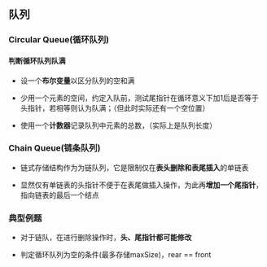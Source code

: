 ## 队列 

### Circular Queue(循环队列)

#### 判断循环队列队满

- 设一个**布尔变量**以区分队列的空和满

- 少用一个元素的空间，约定入队前，测试尾指针在循环意义下加1后是否等于头指针，若相等则认为队满；（但此时实际还有一个空位置）

- 使用一个**计数器**记录队列中元素的总数，（实际上是队列长度）

### Chain Queue(链条队列)

- 链式存储结构作为为链队列，它是限制仅在**表头删除和表尾插入**的单链表

- 显然仅有单链表的头指针不便于在表尾做插入操作，为此再**增加一个尾指针**，指向链表的最后一个结点

### 典型例题

- 对于链队，在进行删除操作时，**头、尾指针都可能修改**

- 判定循环队列为空的条件(最多存储maxSize)，rear == front



